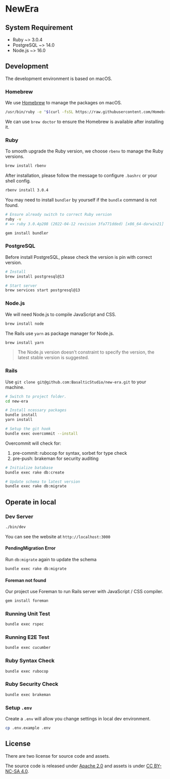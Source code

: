 NewEra
===

## System Requirement

* Ruby ~> 3.0.4
* PostgreSQL ~> 14.0
* Node.js ~> 16.0

## Development

The development environment is based on macOS.

### Homebrew

We use [Homebrew](https://brew.sh/index_zh-tw) to manage the packages on macOS.

```bash
/usr/bin/ruby -e "$(curl -fsSL https://raw.githubusercontent.com/Homebrew/install/master/install)"
```

We can use `brew doctor` to ensure the Homebrew is available after installing it.

### Ruby

To smooth upgrade the Ruby version, we choose `rbenv` to manage the Ruby versions.

```bash
brew install rbenv
```

After installation, please follow the message to configure `.bashrc` or your shell config.

```bash
rbenv install 3.0.4
```

You may need to install `bundler` by yourself if the `bundle` command is not found.

```bash
# Ensure already switch to correct Ruby version
ruby -v
# => ruby 3.0.4p208 (2022-04-12 revision 3fa771dded) [x86_64-darwin21]

gem install bundler
```
### PostgreSQL

Before install PostgreSQL, please check the version is pin with correct version.

```bash
# Install
brew install postgresql@13

# Start server
brew services start postgresql@13
```

### Node.js

We will need Node.js to compile JavaScript and CSS.

```bash
brew install node
```

The Rails use `yarn` as package manager for Node.js.

```bash
brew install yarn
```

> The Node.js version doesn't constraint to specify the version, the latest stable version is suggested.

### Rails

Use `git clone git@github.com:BasalticStudio/new-era.git` to your machine.

```bash
# Switch to project folder.
cd new-era

# Install ncessary packages
bundle install
yarn install

# Setup the git hook
bundle exec overcommit --install
```

Overcommit will check for:

1. pre-commit: rubocop for syntax, sorbet for type check
2. pre-push: brakeman for security auditing

```bash
# Initialize batabase
bundle exec rake db:create

# Update schema to latest version
bundle exec rake db:migrate
```

## Operate in local

### Dev Server

```bash
./bin/dev
```

You can see the website at `http://localhost:3000`

#### PendingMigration Error

Run `db:migrate` again to update the schema

```bash
bundle exec rake db:migrate
```

#### Foreman not found

Our project use Foreman to run Rails server with JavaScript / CSS compiler.

```bash
gem install foreman
```

### Running Unit Test

```bash
bundle exec rspec
```

### Running E2E Test

```bash
bundle exec cucumber
```

### Ruby Syntax Check

```bash
bundle exec rubocop
```

### Ruby Security Check

```bash
bundle exec brakeman
```

### Setup `.env`

Create a `.env` will allow you change settings in local dev environment.

```bash
cp .env.example .env
```

## License

There are two license for source code and assets.

The source code is released under [Apache 2.0](LICENSE.Apache-2.0) and assets is under [CC BY-NC-SA 4.0](LICENSE.BY-NC-SA-4.0).
